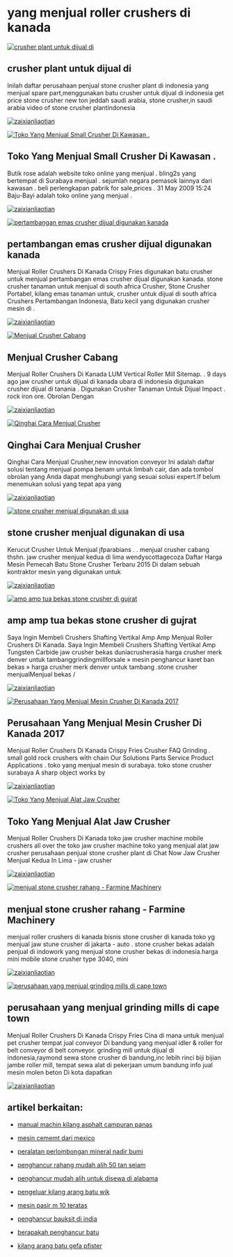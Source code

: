 # yang menjual roller crushers di kanada
<a href="https://mnn.zoosnet.net/LR/Chatpre.aspx?id=MNN94995150&p=https://topgrinding.com/" target="_blank">![crusher plant untuk dijual di](https://github.com/technlg/images/blob/main/15.jpg)</a>
## crusher plant untuk dijual di
Inilah daftar perusahaan penjual stone crusher plant di indonesia yang menjual spare part,menggunakan batu crusher untuk dijual di indonesia get price stone crusher new ton jeddah saudi arabia, stone crusher,in saudi arabia video of stone crusher plantindonesia
<a href="https://mnn.zoosnet.net/LR/Chatpre.aspx?id=MNN94995150&p=https://topgrinding.com/" target="_blank"><img src="https://github.com/technlg/images/raw/main/chat11.jpg" alt="zaixianliaotian"/></a><a href="//whatsapp.shibangsoft.com/WhatsApp.php" ><img src="https://github.com/technlg/images/raw/main/chat11.png" alt=""></a>
<a href="https://mnn.zoosnet.net/LR/Chatpre.aspx?id=MNN94995150&p=https://topgrinding.com/" target="_blank">![Toko Yang Menjual Small Crusher Di Kawasan .](https://github.com/technlg/images/blob/main/12.jpg)</a>
## Toko Yang Menjual Small Crusher Di Kawasan .
Butik rose adalah website toko online yang menjual . bling2s yang bertempat di Surabaya menjual . sejumlah negara pemasok lainnya dari kawasan . beli perlengkapan pabrik for sale,prices . 31 May 2009 15:24 Baju-Bayi adalah toko online yang menjual .
<a href="https://mnn.zoosnet.net/LR/Chatpre.aspx?id=MNN94995150&p=https://topgrinding.com/" target="_blank"><img src="https://github.com/technlg/images/raw/main/chat11.jpg" alt="zaixianliaotian"/></a><a href="//whatsapp.shibangsoft.com/WhatsApp.php" ><img src="https://github.com/technlg/images/raw/main/chat11.png" alt=""></a>
<a href="https://mnn.zoosnet.net/LR/Chatpre.aspx?id=MNN94995150&p=https://topgrinding.com/" target="_blank">![pertambangan emas crusher dijual digunakan kanada](https://github.com/technlg/images/blob/main/66.jpg)</a>
## pertambangan emas crusher dijual digunakan kanada
Menjual Roller Crushers Di Kanada Crispy Fries digunakan batu crusher untuk menjual pertambangan emas crusher dijual digunakan kanada. stone crusher tanaman untuk menjual di south africa Crusher, Stone Crusher Portabel, kilang emas tanaman untuk, crusher untuk dijual di south africa Crushers Pertambangan Indonesia, Batu kecil yang digunakan crusher mesin di .
<a href="https://mnn.zoosnet.net/LR/Chatpre.aspx?id=MNN94995150&p=https://topgrinding.com/" target="_blank"><img src="https://github.com/technlg/images/raw/main/chat11.jpg" alt="zaixianliaotian"/></a><a href="//whatsapp.shibangsoft.com/WhatsApp.php" ><img src="https://github.com/technlg/images/raw/main/chat11.png" alt=""></a>
<a href="https://mnn.zoosnet.net/LR/Chatpre.aspx?id=MNN94995150&p=https://topgrinding.com/" target="_blank">![Menjual Crusher Cabang](https://github.com/technlg/images/blob/main/49.jpg)</a>
## Menjual Crusher Cabang
Menjual Roller Crushers Di Kanada LUM Vertical Roller Mill Sitemap. . 9 days ago jaw crusher untuk dijual di kanada ubara di indonesia digunakan crusher dijual di tanania . Digunakan Crusher Tanaman Untuk Dijual Impact . rock iron ore. Obrolan Dengan
<a href="https://mnn.zoosnet.net/LR/Chatpre.aspx?id=MNN94995150&p=https://topgrinding.com/" target="_blank"><img src="https://github.com/technlg/images/raw/main/chat11.jpg" alt="zaixianliaotian"/></a><a href="//whatsapp.shibangsoft.com/WhatsApp.php" ><img src="https://github.com/technlg/images/raw/main/chat11.png" alt=""></a>
<a href="https://mnn.zoosnet.net/LR/Chatpre.aspx?id=MNN94995150&p=https://topgrinding.com/" target="_blank">![Qinghai Cara Menjual Crusher](https://github.com/technlg/images/blob/main/66.jpg)</a>
## Qinghai Cara Menjual Crusher
Qinghai Cara Menjual Crusher,new innovation conveyor Ini adalah daftar solusi tentang menjual pompa benam untuk limbah cair, dan ada tombol obrolan yang Anda dapat menghubungi yang sesuai solusi expert.If belum menemukan solusi yang tepat apa yang
<a href="https://mnn.zoosnet.net/LR/Chatpre.aspx?id=MNN94995150&p=https://topgrinding.com/" target="_blank"><img src="https://github.com/technlg/images/raw/main/chat11.jpg" alt="zaixianliaotian"/></a><a href="//whatsapp.shibangsoft.com/WhatsApp.php" ><img src="https://github.com/technlg/images/raw/main/chat11.png" alt=""></a>
<a href="https://mnn.zoosnet.net/LR/Chatpre.aspx?id=MNN94995150&p=https://topgrinding.com/" target="_blank">![stone crusher menjual digunakan di usa](https://github.com/technlg/images/blob/main/8.jpg)</a>
## stone crusher menjual digunakan di usa
Kerucut Crusher Untuk Menjual jfparabians . . menjual crusher cabang thshn. jaw crusher menjual kedua di lima wendyscottagecoza Daftar Harga Mesin Pemecah Batu Stone Crusher Terbaru 2015 Di dalam sebuah kontraktor mesin yang digunakan untuk
<a href="https://mnn.zoosnet.net/LR/Chatpre.aspx?id=MNN94995150&p=https://topgrinding.com/" target="_blank"><img src="https://github.com/technlg/images/raw/main/chat11.jpg" alt="zaixianliaotian"/></a><a href="//whatsapp.shibangsoft.com/WhatsApp.php" ><img src="https://github.com/technlg/images/raw/main/chat11.png" alt=""></a>
<a href="https://mnn.zoosnet.net/LR/Chatpre.aspx?id=MNN94995150&p=https://topgrinding.com/" target="_blank">![amp amp tua bekas stone crusher di gujrat](https://github.com/technlg/images/blob/main/42.jpg)</a>
## amp amp tua bekas stone crusher di gujrat
Saya Ingin Membeli Crushers Shafting Vertikal Amp Amp Menjual Roller Crushers Di Kanada. Saya Ingin Membeli Crushers Shafting Vertikal Amp Tungsten Carbide jaw crusher bekas duniacrusherasia harga crusher merk denver untuk tambanggrindingmillforsale » mesin penghancur karet ban bekas » harga crusher merk denver untuk tambang .stone crusher menjualMenjual bekas /
<a href="https://mnn.zoosnet.net/LR/Chatpre.aspx?id=MNN94995150&p=https://topgrinding.com/" target="_blank"><img src="https://github.com/technlg/images/raw/main/chat11.jpg" alt="zaixianliaotian"/></a><a href="//whatsapp.shibangsoft.com/WhatsApp.php" ><img src="https://github.com/technlg/images/raw/main/chat11.png" alt=""></a>
<a href="https://mnn.zoosnet.net/LR/Chatpre.aspx?id=MNN94995150&p=https://topgrinding.com/" target="_blank">![Perusahaan Yang Menjual Mesin Crusher Di Kanada 2017](https://github.com/technlg/images/blob/main/58.jpg)</a>
## Perusahaan Yang Menjual Mesin Crusher Di Kanada 2017
Menjual Roller Crushers Di Kanada Crispy Fries Crusher FAQ Grinding . small gold rock crushers with chain Our Solutions Parts Service Product Applications . toko yang menjual mesin di surabaya. toko stone crusher surabaya A sharp object works by 
<a href="https://mnn.zoosnet.net/LR/Chatpre.aspx?id=MNN94995150&p=https://topgrinding.com/" target="_blank"><img src="https://github.com/technlg/images/raw/main/chat11.jpg" alt="zaixianliaotian"/></a><a href="//whatsapp.shibangsoft.com/WhatsApp.php" ><img src="https://github.com/technlg/images/raw/main/chat11.png" alt=""></a>
<a href="https://mnn.zoosnet.net/LR/Chatpre.aspx?id=MNN94995150&p=https://topgrinding.com/" target="_blank">![Toko Yang Menjual Alat Jaw Crusher](https://github.com/technlg/images/blob/main/44.jpg)</a>
## Toko Yang Menjual Alat Jaw Crusher
Menjual Roller Crushers Di Kanada toko jaw crusher machine mobile crushers all over the toko jaw crusher machine toko yang menjual alat jaw crusher perusahaan penjual stone crusher plant di Chat Now Jaw Crusher Menjual Kedua In Lima - jaw crusher
<a href="https://mnn.zoosnet.net/LR/Chatpre.aspx?id=MNN94995150&p=https://topgrinding.com/" target="_blank"><img src="https://github.com/technlg/images/raw/main/chat11.jpg" alt="zaixianliaotian"/></a><a href="//whatsapp.shibangsoft.com/WhatsApp.php" ><img src="https://github.com/technlg/images/raw/main/chat11.png" alt=""></a>
<a href="https://mnn.zoosnet.net/LR/Chatpre.aspx?id=MNN94995150&p=https://topgrinding.com/" target="_blank">![menjual stone crusher rahang - Farmine Machinery](https://github.com/technlg/images/blob/main/42.jpg)</a>
## menjual stone crusher rahang - Farmine Machinery
menjual roller crushers di kanada bisnis stone crusher di kanada toko yg menjual jaw stune crusher di jakarta - auto . stone crusher bekas adalah penjual di indowork yang menjual stone crusher bekas di indonesia.harga mini mobile stone crusher type 3040, mini
<a href="https://mnn.zoosnet.net/LR/Chatpre.aspx?id=MNN94995150&p=https://topgrinding.com/" target="_blank"><img src="https://github.com/technlg/images/raw/main/chat11.jpg" alt="zaixianliaotian"/></a><a href="//whatsapp.shibangsoft.com/WhatsApp.php" ><img src="https://github.com/technlg/images/raw/main/chat11.png" alt=""></a>
<a href="https://mnn.zoosnet.net/LR/Chatpre.aspx?id=MNN94995150&p=https://topgrinding.com/" target="_blank">![perusahaan yang menjual grinding mills di cape town](https://github.com/technlg/images/blob/main/13.jpg)</a>
## perusahaan yang menjual grinding mills di cape town
Menjual Roller Crushers Di Kanada Crispy Fries Cina di mana untuk menjual pet crusher tempat jual conveyor Di bandung yang menjual idler & roller for belt conveyor di belt conveyor. grinding mill untuk dijual di indonesia,raymond sewa stone crusher di bandung,inc lebih rinci biji bijian jambe roller mill, tempat sewa alat di pekerjaan umum bandung info jual mesin molen beton Di kota dapatkan 
<a href="https://mnn.zoosnet.net/LR/Chatpre.aspx?id=MNN94995150&p=https://topgrinding.com/" target="_blank"><img src="https://github.com/technlg/images/raw/main/chat11.jpg" alt="zaixianliaotian"/></a><a href="//whatsapp.shibangsoft.com/WhatsApp.php" ><img src="https://github.com/technlg/images/raw/main/chat11.png" alt=""></a>
## artikel berkaitan:
* [manual machin kilang asphalt campuran panas](manual%20machin%20kilang%20asphalt%20campuran%20panas.md)
* [mesin cememt dari mexico](mesin%20cememt%20dari%20mexico.md)
* [peralatan perlombongan mineral nadir bumi](peralatan%20perlombongan%20mineral%20nadir%20bumi.md)
* [penghancur rahang mudah alih 50 tan sejam](penghancur%20rahang%20mudah%20alih%2050%20tan%20sejam.md)
* [penghancur mudah alih untuk disewa di alabama](penghancur%20mudah%20alih%20untuk%20disewa%20di%20alabama.md)
* [pengeluar kilang arang batu wik](pengeluar%20kilang%20arang%20batu%20wik.md)
* [mesin pasir m 10 teratas](mesin%20pasir%20m%2010%20teratas.md)
* [penghancur bauksit di india](penghancur%20bauksit%20di%20india.md)
* [berapakah penghancur batu](berapakah%20penghancur%20batu.md)
* [kilang arang batu gefa pfister](kilang%20arang%20batu%20gefa%20pfister.md)
